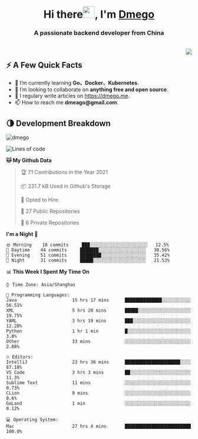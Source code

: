 <h1 align="center">Hi there<img src="https://cdn.jsdelivr.net/gh/dmego/images/img/Hi.gif" height="32" />, I'm <a href="https://i.dmego.me/" target="_blank"> Dmego </a> </h1>
<h3 align="center">A passionate backend developer from China</h3>
</br>

<img align="right" src="https://github-readme-stats.vercel.app/api?username=dmego&show_icons=true" />

## ⚡️ A Few Quick Facts

<ul>
    <li> 🌱 I’m currently learning <strong>Go、Docker、Kubernetes</strong>.</li>
    <li> 👯 I’m looking to collaborate on <strong>anything free and open source</strong>.</li>
    <li>📝 I regulary write articles on <a href="https://dmego.me">https://dmego.me</a>.</li>
    <li>📫 How to reach me <strong>dmeago@gmail.com</strong>.</li>
</ul>

## 🌗 Development Breakdown

<img src="https://komarev.com/ghpvc/?username=dmego" alt="dmego" />

<!--START_SECTION:waka-->
![Lines of code](https://img.shields.io/badge/From%20Hello%20World%20I%27ve%20Written-227764%20lines%20of%20code-blue)

**🐱 My Github Data** 

> 🏆 71 Contributions in the Year 2021
 > 
> 📦 231.7 kB Used in Github's Storage 
 > 
> 💼 Opted to Hire
 > 
> 📜 27 Public Repositories 
 > 
> 🔑 6 Private Repositories  
 > 
**I'm a Night 🦉** 

```text
🌞 Morning    18 commits     ███░░░░░░░░░░░░░░░░░░░░░░   12.5% 
🌆 Daytime    44 commits     ███████░░░░░░░░░░░░░░░░░░   30.56% 
🌃 Evening    51 commits     ████████░░░░░░░░░░░░░░░░░   35.42% 
🌙 Night      31 commits     █████░░░░░░░░░░░░░░░░░░░░   21.53%

```


📊 **This Week I Spent My Time On** 

```text
⌚︎ Time Zone: Asia/Shanghai

💬 Programming Languages: 
Java                     15 hrs 17 mins      ██████████████░░░░░░░░░░░   56.51% 
XML                      5 hrs 20 mins       █████░░░░░░░░░░░░░░░░░░░░   19.75% 
YAML                     3 hrs 19 mins       ███░░░░░░░░░░░░░░░░░░░░░░   12.28% 
Python                   1 hr 1 min          █░░░░░░░░░░░░░░░░░░░░░░░░   3.8% 
Other                    33 mins             ░░░░░░░░░░░░░░░░░░░░░░░░░   2.08%

🔥 Editors: 
IntelliJ                 23 hrs 36 mins      █████████████████████░░░░   87.18% 
VS Code                  3 hrs 3 mins        ██░░░░░░░░░░░░░░░░░░░░░░░   11.3% 
Sublime Text             11 mins             ░░░░░░░░░░░░░░░░░░░░░░░░░   0.73% 
CLion                    9 mins              ░░░░░░░░░░░░░░░░░░░░░░░░░   0.6% 
GoLand                   1 min               ░░░░░░░░░░░░░░░░░░░░░░░░░   0.12%

💻 Operating System: 
Mac                      27 hrs 4 mins       █████████████████████████   100.0%

```


<!--END_SECTION:waka-->
